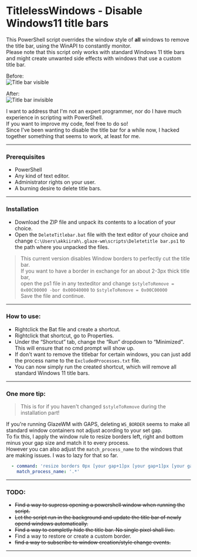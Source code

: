 # TitlelessWindows - Disable Windows11 title bars

This PowerShell script overrides the window style of **all** windows to remove the title bar, using the WinAPI to constantly monitor.  
Please note that this script only works with standard Windows 11 title bars and might create unwanted side effects with windows that use a custom title bar.  

Before:  
![Title bar visible](https://github.com/akkiirah/TitlelessWindows/assets/46369555/fa65c77d-c83c-4a43-9338-9f7e20102ca9)

After:  
![Title bar invisible](https://github.com/akkiirah/TitlelessWindows/assets/46369555/d06cff2d-a121-43a1-a098-0354416e1fbb)

I want to address that I'm not an expert programmer, nor do I have much experience in scripting with PowerShell.  
If you want to improve my code, feel free to do so!  
Since I've been wanting to disable the title bar for a while now, I hacked together something that seems to work, at least for me.

-----

### Prerequisites  
- PowerShell
- Any kind of text editor.
- Administrator rights on your user.
- A burning desire to delete title bars.

-----

### Installation
- Download the ZIP file and unpack its contents to a location of your choice.
- Open the `DeleteTitlebar.bat` file with the text editor of your choice and change `C:\Users\akkiirah\.glaze-wm\scripts\Deletetitle bar.ps1` to the path where you unpacked the files.

> This current version disables Window borders to perfectly cut the title bar.  
> If you want to have a border in exchange for an about 2-3px thick title bar,  
> open the ps1 file in any texteditor and change `$styleToRemove = 0x00C00000 -bor 0x00040000` to `$styleToRemove = 0x00C00000`  
> Save the file and continue.

-----

### How to use:
- Rightclick the Bat file and create a shortcut.
- Rightclick that shortcut, go to Properties.
- Under the “Shortcut” tab, change the “Run” dropdown to “Minimized". This will ensure that no cmd prompt will show up.
- If don't want to remove the titlebar for certain windows, you can just add the process name to the `ExcludedProcesses.txt` file.
- You can now simply run the created shortcut, which will remove all standard Windows 11 title bars.  

-----

### One more tip:
> This is for if you haven't changed `$styleToRemove` during the installation part!

If you're running GlazeWM with GAPS, deleting `WS_BORDER` seems to make all standard window containers not adjust acording to your set gap.  
To fix this, I apply the window rule to resize borders left, right and bottom minus your gap size and match it to every process.  
However you can also adjust the `match_process_name` to the windows that are making issues. I was to lazy for that so far.  

```yaml
  - command: 'resize borders 0px [your gap+1]px [your gap+1]px [your gap+1]px'
    match_process_name: '.*'
```
-----

### TODO:
- ~~Find a way to supress opening a powershell window when running the script.~~
- ~~Let the script run in the background and update the title bar of newly opend windows automatically.~~
- ~~Find a way to completly hide the title bar. No single pixel shall live.~~
- Find a way to restore or create a custom border.
- ~~find a way to subscribe to window creation/style change events.~~
-----

